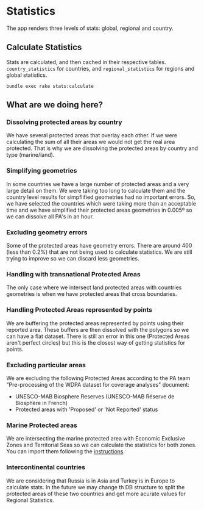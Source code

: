 # Statistics

The app renders three levels of stats: global, regional and country.

## Calculate Statistics

Stats are calculated, and then cached in their respective tables.
`country_statistics` for countries, and `regional_statistics` for
regions and global statistics.

```
bundle exec rake stats:calculate
```

## What are we doing here?

### Dissolving protected areas by country

We have several protected areas that overlay each other. If we were calculating the sum of all their areas we would not get the real area protected.
That is why we are dissolving the protected areas by country and type (marine/land).

### Simplifying geometries

In some countries we have a large number of protected areas and a very large detail on them. We were taking too long to calculate them and the country level results for simpflified geometries had no important errors. So, we have selected the countries which were taking more than an acceptable time and we have simplified their protected areas geometries in 0.005º so we can dissolve all PA's in an hour.

### Excluding geometry errors

Some of the protected areas have geometry errors. There are around 400 (less than 0.2%) that are not being used to calculate statistics. We are still trying to improve so we can discard less geometries.

### Handling with transnational Protected Areas

The only case where we intersect land protected areas with countries geometries is when we have protected areas that cross boundaries. 

### Handling Protected Areas represented by points

We are buffering the protected areas represented by points using their reported area. These buffers are then dissolved with the polygons so we can have a flat dataset. There is still an error in this one (Protected Areas aren't perfect circles) but this is the closest way of getting statistics for points.

###  Excluding particular areas

We are excluding the following Protected Areas according to the PA team "Pre-processing of the WDPA dataset for coverage analyses" document:

- UNESCO-MAB Biosphere Reserves (UNESCO-MAB Réserve de Biosphère in French)
- Protected areas with 'Proposed' or 'Not Reported' status

### Marine Protected areas

We are intersecting the marine protected area with Economic Exclusive Zones and Territorial Seas so we can calculate the statistics for both zones. You can import them following the [instructions](docs/installation.md#country-geometries).

### Intercontinental countries

We are considering that Russia is in Asia and Turkey is in Europe to calculate stats. In the future we may change th DB structure to split the protected areas of these two countries and get more acurate values for Regional Statistics.

###

